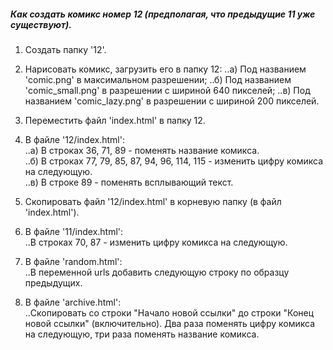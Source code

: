 ##### Как создать комикс номер 12 (предполагая, что предыдущие 11 уже существуют).  
  
1) Создать папку '12'.  
  
2) Нарисовать комикс, загрузить его в папку 12:
..a) Под названием 'comic.png' в максимальном разрешении;
..б) Под названием 'comic_small.png' в разрешении с шириной 640 пикселей;
..в) Под названием 'comic_lazy.png' в разрешении с шириной 200 пикселей.  
  
3) Переместить файл 'index.html' в папку 12.  
  
4) В файле '12/index.html':  
..a) В строках 36, 71, 89 - поменять название комикса.  
..б) В строках 77, 79, 85, 87, 94, 96, 114, 115 - изменить цифру комикса на следующую.  
..в) В строке 89 - поменять всплывающий текст.  
  
5) Скопировать файл '12/index.html' в корневую папку (в файл 'index.html').    
  
6) В файле '11/index.html':  
..В строках 70, 87 - изменить цифру комикса на следующую.  
  
7) В файле 'random.html':  
..В переменной urls добавить следующую строку по образцу предыдущих.  

8) В файле 'archive.html':  
..Скопировать со строки "Начало новой ссылки" до строки "Конец новой ссылки" (включительно).
Два раза поменять цифру комикса на следующую, три раза поменять название комикса.
